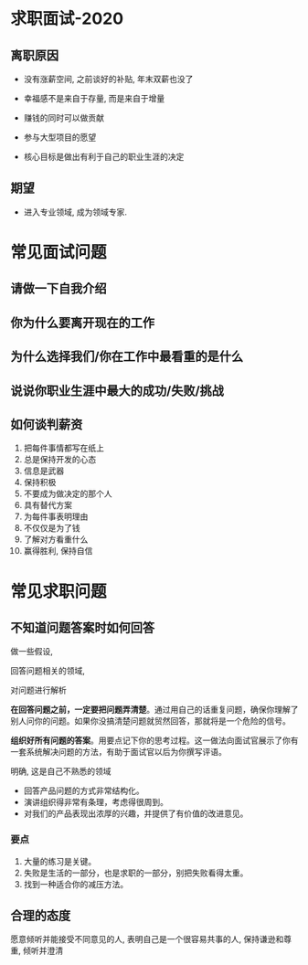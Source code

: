 # 求职面试-2020

## 离职原因

- 没有涨薪空间, 之前谈好的补贴, 年末双薪也没了


- 幸福感不是来自于存量, 而是来自于增量
- 赚钱的同时可以做贡献
- 参与大型项目的愿望
- 核心目标是做出有利于自己的职业生涯的决定

## 期望

- 进入专业领域, 成为领域专家. 



# 常见面试问题

## 请做一下自我介绍



## 你为什么要离开现在的工作





## 为什么选择我们/你在工作中最看重的是什么



## 说说你职业生涯中最大的成功/失败/挑战

## 如何谈判薪资

1. 把每件事情都写在纸上
2. 总是保持开发的心态 
3. 信息是武器
4. 保持积极
5. 不要成为做决定的那个人
6. 具有替代方案
7. 为每件事表明理由
8. 不仅仅是为了钱
9. 了解对方看重什么
10. 赢得胜利, 保持自信



# 常见求职问题

## 不知道问题答案时如何回答

做一些假设,

回答问题相关的领域, 

对问题进行解析

**在回答问题之前，一定要把问题弄清楚**。通过用自己的话重复问题，确保你理解了别人问你的问题。如果你没搞清楚问题就贸然回答，那就将是一个危险的信号。

**组织好所有问题的答案**。用要点记下你的思考过程。这一做法向面试官展示了你有一套系统解决问题的方法，有助于面试官以后为你撰写评语。



明确, 这是自己不熟悉的领域



- 回答产品问题的方式非常结构化。
- 演讲组织得非常有条理，考虑得很周到。
- 对我们的产品表现出浓厚的兴趣，并提供了有价值的改进意见。



### 要点

1. 大量的练习是关键。
2. 失败是生活的一部分，也是求职的一部分，别把失败看得太重。
3. 找到一种适合你的减压方法。



## 合理的态度

愿意倾听并能接受不同意见的人, 表明自己是一个很容易共事的人, 保持谦逊和尊重, 倾听并澄清



